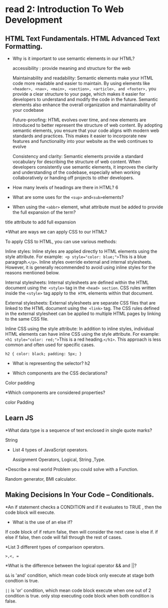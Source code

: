 # read 2: Introduction To Web Development

## HTML Text Fundamentals. HTML Advanced Text Formatting.
* Why is it important to use semantic elements in our HTML?
  
  accessibility : provide meaning and structure for the web
  
  Maintainability and readability: Semantic elements make your HTML code more readable and easier to maintain. By using elements like `<header>, <nav>, <main>, <section>, <article>, and <footer>,` you provide a clear structure to your page, which makes it easier for developers to understand and modify the code in the future. Semantic elements also enhance the overall organization and maintainability of your codebase
  
  Future-proofing: HTML evolves over time, and new elements are introduced to better represent the structure of web content. By adopting semantic elements, you ensure that your code aligns with modern web standards and practices. This makes it easier to incorporate new features and functionality into your website as the web continues to evolve
  
  Consistency and clarity: Semantic elements provide a standard vocabulary for describing the structure of web content. When developers consistently use semantic elements, it improves the clarity and understanding of the codebase, especially when working collaboratively or handing off projects to other developers.
  
  
  
  
* How many levels of headings are there in HTML?
  6
  
* What are some uses for the `<sup>` and` <sub> `elements?

* When using the `<abbr>` element, what attribute must be added to provide the full expansion of the term?

title attribute to add full expansion

*What are ways we can apply CSS to our HTML?
  
  To apply CSS to HTML, you can use various methods:
  
  Inline styles: Inline styles are applied directly to HTML elements using the style attribute. For example:` <p style="color: blue;">`This is a blue paragraph.`</p>`. Inline styles override external and internal stylesheets. However, it is generally recommended to avoid using inline styles for the reasons mentioned below.
  
  Internal stylesheets: Internal stylesheets are defined within the HTML document using the` <style>` tag in the `<head> section`. CSS rules written inside the `<style>` tag apply to the` HTML` elements within that document.
  
  External stylesheets: External stylesheets are separate CSS files that are linked to the HTML document using the` <link>` tag. The CSS rules defined in the external stylesheet can be applied to multiple HTML pages by linking to the same CSS file.
  
  Inline CSS using the style attribute: In addition to inline styles, individual HTML elements can have inline CSS using the style attribute. For example:` <h1 style="color: red;">`This is a red heading.`</h1>`. This approach is less common and often used for specific cases.

`h2 {
     color: black;
     padding: 5px;
   }`

* What is representing the selector? 
h2

* Which components are the CSS declarations?

Color
padding

*Which components are considered properties?

color
Padding




  



  ## Learn JS

  *What data type is a sequence of text enclosed in single quote marks?

  String

* List 4 types of JavaScript operators.

  Assignment Operators, Logical, String ,Type.

*Describe a real world Problem you could solve with a Function. 

  Random generator, BMI calculator.

## Making Decisions In Your Code – Conditionals.

*An if statement checks a CONDITION and if it evaluates to TRUE , then the code block will execute.

* What is the use of an else if?

If code block of if return false, then will consider the next case is else if. if else if false, then code will fall through the rest of cases.

*List 3 different types of comparison operators. 

`>,<, =`

*What is the difference between the logical operator && and ||?

`&&` is 'and' condition, which mean code block only execute at stage both condtion is true.

`||` is 'or' condition, which mean code block execute when one out of 2 condition is true. only stop executing code block when both condition is false. 





